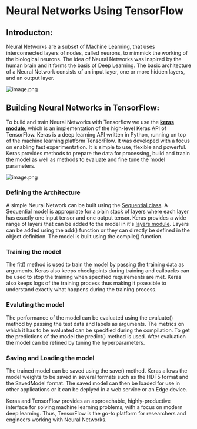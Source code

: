 # Neural Networks Using TensorFlow
  
## Introducton:  
Neural Networks are a subset of Machine Learning, that uses interconnected layers of nodes, called neurons, to mimmick the working of the biological neurons. The idea of Neural Networks was inspired by the human brain and it forms the basis of Deep Learning. The basic architecture of a Neural Network consists of an input layer, one or more hidden layers, and an output layer.   
  
![image.png](https://1.cms.s81c.com/sites/default/files/2021-01-06/ICLH_Diagram_Batch_01_03-DeepNeuralNetwork-WHITEBG.png)
  
## Building Neural Networks in TensorFlow:  
To build and train Neural Networks with Tensorflow we use the [**keras module**](https://www.tensorflow.org/api_docs/python/tf/keras), which is an implementation of the high-level Keras API of TensorFlow. Keras is a deep learning API written in Python, running on top of the machine learning platform TensorFlow. It was developed with a focus on enabling fast experimentation. It is simple to use, flexible and powerful. Keras provides methods to prepare the data for processing, build and traain the model as well as methods to evaluate and fine tune the model parameters. 
  
![image.png](https://i.pinimg.com/originals/f3/ff/48/f3ff4855a71201b102f92a733fd5a875.png)
  
### Defining the Architecture
A simple Neural Network can be built using the [Sequential class](https://www.tensorflow.org/guide/keras/sequential_model). A Sequential model is appropriate for a plain stack of layers where each layer has exactly one input tensor and one output tensor. Keras provides a wide range of layers that can be added to the model in it's [layers module](https://www.tensorflow.org/api_docs/python/tf/keras/layers). Layers can be added using the add() function or they can directly be defined in the object definition. The model is built using the compile() function.
  
### Training the model
The fit() method is used to train the model by passing the training data as arguments. Keras also keeps checkpoints during training and callbacks can be used to stop the training when specified requirements are met. Keras also keeps logs of the training process thus making it poassible to understand exactly what happens during the training process.  
  
### Evaluting the model
The performance of the model can be evaluated using the evaluate() method by passing the test data and labels as arguments. The metrics on which it has to be evaluated can be specified during the compilation. To get the predictions of the model the predict() method is used. After evaluation the model can be refined by tuning the hyperparameters. 

### Saving and Loading the model
The trained model can be saved using the save() method. Keras allows the model weights to be saved in several formats such as the HDF5 format and the SavedModel format. The saved model can then be loaded for use in other applications or it can be deplyed in a web service or an Edge device. 
  
Keras and TensorFlow provides an approachable, highly-productive interface for solving machine learning problems, with a focus on modern deep learning. Thus, TensorFlow is the go-to platform for researchers and engineers working with Neural Networks. 

